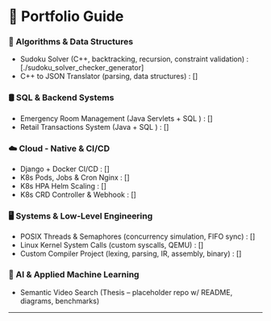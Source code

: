 # 💼 Portfolio Guide

### 🧩 Algorithms & Data Structures
  * Sudoku Solver (C++, backtracking, recursion, constraint validation) : [./sudoku_solver_checker_generator]
  * C++ to JSON Translator (parsing, data structures) : []

### 🛢️ SQL & Backend Systems
  * Emergency Room Management (Java Servlets + SQL ) : []
  * Retail Transactions System (Java + SQL ) : []

### ☁️ Cloud - Native & CI/CD 
  * Django + Docker CI/CD : []
  * K8s Pods, Jobs & Cron Nginx : []
  * K8s HPA Helm Scaling : []
  * K8s CRD Controller & Webhook : []

### 🖥️ Systems & Low-Level Engineering
  * POSIX Threads & Semaphores (concurrency simulation, FIFO sync) : []
  * Linux Kernel System Calls (custom syscalls, QEMU) : []
  * Custom Compiler Project (lexing, parsing, IR, assembly, binary) : []

### 🤖 AI & Applied Machine Learning
  * Semantic Video Search (Thesis – placeholder repo w/ README, diagrams, benchmarks)

---

